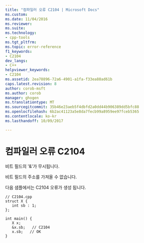 ```yaml
---
title: "컴파일러 오류 C2104 | Microsoft Docs"
ms.custom: 
ms.date: 11/04/2016
ms.reviewer: 
ms.suite: 
ms.technology:
- cpp-tools
ms.tgt_pltfrm: 
ms.topic: error-reference
f1_keywords:
- C2104
dev_langs:
- C++
helpviewer_keywords:
- C2104
ms.assetid: 2ea78896-72a6-4901-a1fa-f33ea88ad61b
caps.latest.revision: 8
author: corob-msft
ms.author: corob
manager: ghogen
ms.translationtype: MT
ms.sourcegitcommit: 35b46e23aeb5f4dbfd2a0dd44b906389dd5bfc88
ms.openlocfilehash: 6b2ac41123a5e8da7fecb99a8959ee97fceb5365
ms.contentlocale: ko-kr
ms.lasthandoff: 10/09/2017

---
```

# <a name="compiler-error-c2104"></a>컴파일러 오류 C2104
비트 필드의 '&'가 무시됩니다.  
  
 비트 필드의 주소를 가져올 수 없습니다.  
  
 다음 샘플에서는 C2104 오류가 생성 됩니다.  
  
```  
// C2104.cpp  
struct X {  
   int sb : 1;  
};  
  
int main() {  
   X x;  
   &x.sb;   // C2104   
   x.sb;   // OK  
}  
```
